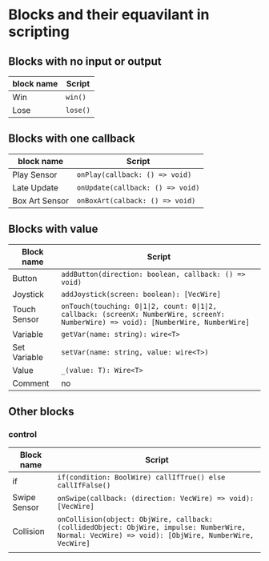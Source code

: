 # Blocks and their equavilant in scripting

## Blocks with no input or output

| block name | Script   |
| ---------- | -------- |
| Win        | `win()`  |
| Lose       | `lose()` |

## Blocks with one callback

| block name     | Script                           |
| -------------- | -------------------------------- |
| Play Sensor    | `onPlay(callback: () => void)`   |
| Late Update    | `onUpdate(callback: () => void)` |
| Box Art Sensor | `onBoxArt(calback: () => void)`  |

## Blocks with value

| Block name   | Script                                                                                                                               |
| ------------ | ------------------------------------------------------------------------------------------------------------------------------------ |
| Button       | `addButton(direction: boolean, callback: () => void)`                                                                                |
| Joystick     | `addJoystick(screen: boolean): [VecWire]`                                                                                            |
| Touch Sensor | `onTouch(touching: 0\|1\|2, count: 0\|1\|2, callback: (screenX: NumberWire, screenY: NumberWire) => void): [NumberWire, NumberWire]` |
| Variable     | `getVar(name: string): wire<T>`                                                                                                      |
| Set Variable | `setVar(name: string, value: wire<T>)`                                                                                               |
| Value        | `_(value: T): Wire<T>`                                                                                                               |
| Comment      | no                                                                                                                                   |

## Other blocks

### control

| Block name   | Script                                                                                                                                            |
| ------------ | ------------------------------------------------------------------------------------------------------------------------------------------------- |
| if           | `if(condition: BoolWire) callIfTrue() else callIfFalse()`                                                                                         |
| Swipe Sensor | `onSwipe(callback: (direction: VecWire) => void): [VecWire]`                                                                                      |
| Collision    | `onCollision(object: ObjWire, callback: (collidedObject: ObjWire, impulse: NumberWire, Normal: VecWire) => void): [ObjWire, NumberWire, VecWire]` |
|              |
